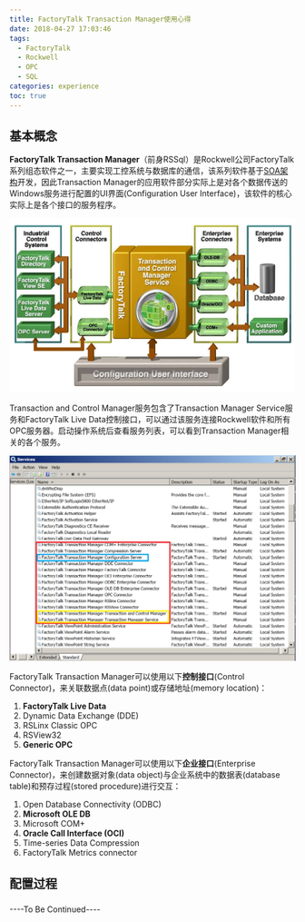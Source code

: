 ```yaml
---
title: FactoryTalk Transaction Manager使用心得
date: 2018-04-27 17:03:46
tags:
  - FactoryTalk
  - Rockwell
  - OPC
  - SQL
categories: experience
toc: true
---
```


## 基本概念 ##

**FactoryTalk Transaction Manager**（前身RSSql）是Rockwell公司FactoryTalk系列组态软件之一，主要实现工控系统与数据库的通信，该系列软件基于[SOA架构](https://baike.baidu.com/item/SOA/2140650)开发，因此Transaction Manager的应用软件部分实际上是对各个数据传送的Windows服务进行配置的UI界面(Configuration User Interface)，该软件的核心实际上是各个接口的服务程序。
<!--more-->

![structure](exp-trans-1/structure.JPG)

Transaction and Control Manager服务包含了Transaction Manager Service服务和FactoryTalk Live Data控制接口，可以通过该服务连接Rockwell软件和所有OPC服务器。启动操作系统后查看服务列表，可以看到Transaction Manager相关的各个服务。

![services](exp-trans-1/services.png)

FactoryTalk Transaction Manager可以使用以下**控制接口**(Control Connector)，来关联数据点(data point)或存储地址(memory location)：
1. **FactoryTalk Live Data**
2. Dynamic Data Exchange (DDE)
3. RSLinx Classic OPC
4. RSView32
5. **Generic OPC**

FactoryTalk Transaction Manager可以使用以下**企业接口**(Enterprise Connector)，来创建数据对象(data object)与企业系统中的数据表(database table)和预存过程(stored procedure)进行交互：
1. Open Database Connectivity (ODBC)
2. **Microsoft OLE DB**
3. Microsoft COM+
4. **Oracle Call Interface (OCI)**
5. Time-series Data Compression
6. FactoryTalk Metrics connector


## 配置过程 ##

### 
<!-- ## 1. OPC Server -> SQL Server ##

OPC Server: KEPSever Enterprise 5.13
SQL Server: Microsoft SQL Server 2008 R2


## 2. Live Data -> SQL Server


## 3. SQL Server -> Live Data -->



----To Be Continued----